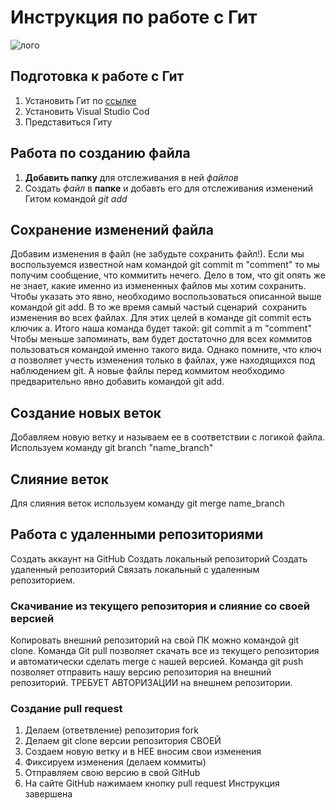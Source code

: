 # Инструкция по работе с Гит 

![лого](Git-Icon-1788C.jpg)

## Подготовка к работе с Гит
1. Установить Гит по [ссылке](https://git-scm.com/download/win)
2. Установить Visual Studio Cod
3. Представиться Гиту
## Работа по созданию файла
1. **Добавить папку** для отслеживания в ней *файлов*
2. Создать *файл* в **папке** и добавть его для отслеживания изменений Гитом командой *git add*
## Сохранение изменений файла
Добавим изменения в файл (не забудьте сохранить файл!). Если мы воспользуемся известной нам командой
    git commit ­m "comment"
то мы получим сообщение, что коммитить нечего.  Дело в том,
что git опять же не знает, какие именно из измененных файлов мы хотим сохранить.
Чтобы указать это явно, необходимо воспользоваться описанной выше командой
git add. В то же время самый частый сценарий ­ сохранить изменения во всех
файлах. Для этих целей в команде git commit есть ключик ­a. 
Итого наша команда будет такой: 
    git commit ­a ­m "comment"
Чтобы меньше запоминать, вам будет достаточно для всех коммитов пользоваться
командой именно такого вида. 
Однако помните, что ключ *­a* позволяет учесть изменения только в файлах, уже
находящихся под наблюдением git. А новые файлы перед коммитом необходимо предварительно явно добавить командой git add.

## Создание новых веток
Добавляем новую ветку и называем ее в соответствии с логикой файла. Используем команду git branch "name_branch"
## Слияние веток
Для слияния веток используем команду git merge name_branch
## Работа с удаленными репозиториями
Создать аккаунт на GitHub
Создать локальный репозиторий
Создать удаленный репозиторий
Связать локальный с удаленным репозиторием.
### Скачивание из текущего репозитория и слияние со своей версией
Копировать внешний репозиторий на свой ПК можно командой git clone.
Команда Git pull позволяет скачать все из текущего репозитория и автоматически сделать merge с нашей версией.
Команда git push позволяет отправить нашу версию репозитория на внешний репозиторий. ТРЕБУЕТ АВТОРИЗАЦИИ на внешнем репозитории.
### Создание pull request
1. Делаем   (ответвление) репозитория fork
2. Делаем git clone   версии репозитория СВОЕЙ
3. Создаем новую ветку и в НЕЕ вносим свои изменения
4. Фиксируем изменения (делаем коммиты)
5. Отправляем свою версию в свой GitHub
6. На сайте GitHub нажимаем кнопку pull request
Инструкция завершена
